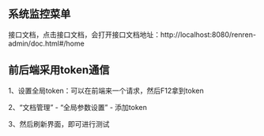 
## 系统监控菜单

接口文档，点击接口文档，会打开接口文档地址：http://localhost:8080/renren-admin/doc.html#/home

## 前后端采用token通信

1、设置全局token：可以在前端来一个请求，然后F12拿到token

2、“文档管理” - “全局参数设置” - 添加token

3、然后刷新界面，即可进行测试
